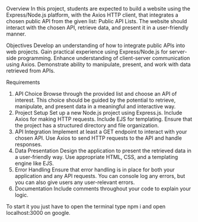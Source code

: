 Overview
In this project, students are expected to build a website using the Express/Node.js platform, with the Axios HTTP client, that integrates a chosen public API from the given list: Public API Lists. The website should interact with the chosen API, retrieve data, and present it in a user-friendly manner.

Objectives
Develop an understanding of how to integrate public APIs into web projects.
Gain practical experience using Express/Node.js for server-side programming.
Enhance understanding of client-server communication using Axios.
Demonstrate ability to manipulate, present, and work with data retrieved from APIs.

Requirements
1. API Choice
Browse through the provided list and choose an API of interest. This choice should be guided by the potential to retrieve, manipulate, and present data in a meaningful and interactive way.
2. Project Setup
Set up a new Node.js project using Express.js.
Include Axios for making HTTP requests.
Include EJS for templating.
Ensure that the project has a structured directory and file organization.
3. API Integration
Implement at least a GET endpoint to interact with your chosen API.
Use Axios to send HTTP requests to the API and handle responses.
4. Data Presentation
Design the application to present the retrieved data in a user-friendly way. Use appropriate HTML, CSS, and a templating engine like EJS.
5. Error Handling
Ensure that error handling is in place for both your application and any API requests. You can console log any errors, but you can also give users any user-relevant errors.
7. Documentation
Include comments throughout your code to explain your logic.

To start it you just have to open the terminal type npm i and open localhost:3000 on google.

